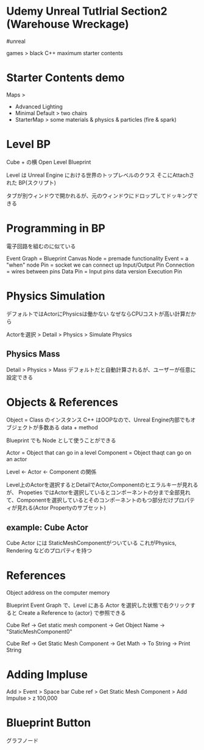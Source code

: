 # Udemy Unreal Tutlrial Section2 (Warehouse Wreckage)

#unreal

games > black
C++
maximum
starter contents


# Starter Contents demo

Maps > 
- Advanced Lighting
- Minimal Default > two chairs
- StarterMap > some materials & physics & particles (fire & spark)


# Level BP

Cube + の横
Open Level Blueprint


Level は Unreal Engine における世界のトップレベルのクラス
そこにAttachされた BP(スクリプト)

タブが別ウィンドウで開かれるが、元のウィンドウにドロップしてドッキングできる

# Programming in BP

電子回路を組むのに似ている

Event Graph = Blueprint Canvas
Node = premade functionality
Event = a "when" node
Pin = socket we can connect up
Input/Output Pin
Connection = wires between pins
Data Pin = Input pins data version
Execution Pin

# Physics Simulation

デフォルトではActorにPhysicsは働かない
なぜならCPUコストが高い計算だから

Actorを選択 > Detail > Physics > Simulate Physics

## Physics Mass
Detail > Physics > Mass
デフォルトだと自動計算されるが、ユーザーが任意に設定できる


# Objects & References

Object = Class のインスタンス
C++ はOOPなので、Unreal Engine内部でもオブジェクトが多数ある
data + method

Blueprint でも Node として使うことができる

Actor = Object that can go in a level
Component = Object thaqt can go on an actor

Level <- Actor <- Component の関係

Level上のActorを選択するとDetailでActor,Componentのヒエラルキーが見れるが、
Propeties ではActorを選択しているとコンポーネントの分まで全部見れて、Componentを選択しているとそのコンポーネントのもつ部分だけプロパティが見れる(Actor Propertyのサブセット)

## example: Cube Actor
Cube Actor には StaticMeshComponentがついている
これがPhysics, Rendering などのプロパティを持つ

# References
Object address on the computer memory

Blueprint Event Graph で、Level にある Actor を選択した状態で右クリックすると
Create a Reference to {actor} で参照できる

Cube Ref -> Get static mesh component -> Get Object Name -> "StaticMeshComponent0"

Cube Ref -> Get Static Mesh Component -> Get Math -> To String -> Print String

# Adding Impluse

Add > Event > Space bar
Cube ref > Get Static Mesh Component > Add Impulse > z 100,000


# Blueprint Button

グラフノード
